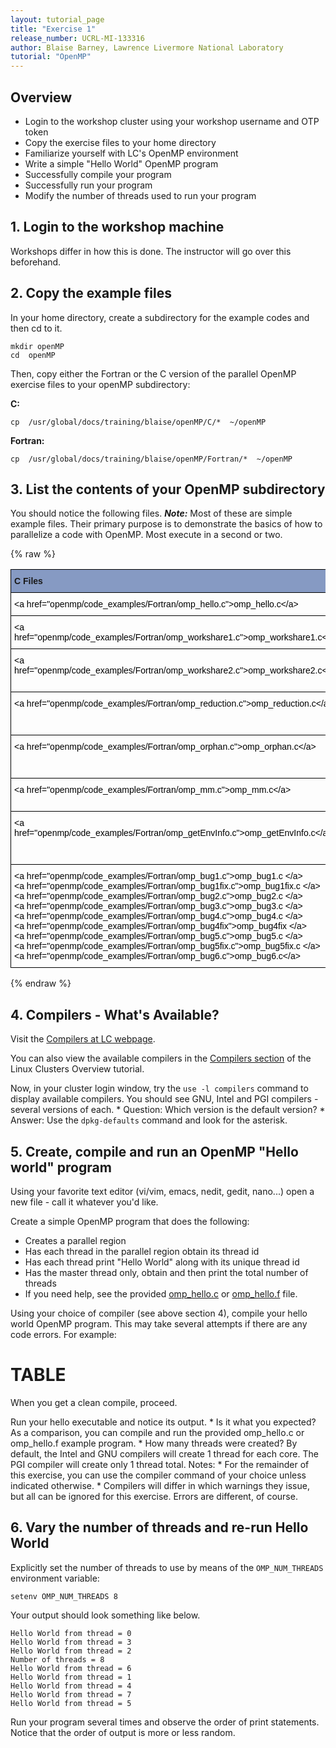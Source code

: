 ```yaml
---
layout: tutorial_page
title: "Exercise 1"
release_number: UCRL-MI-133316
author: Blaise Barney, Lawrence Livermore National Laboratory
tutorial: "OpenMP"
---
```


## Overview

* Login to the workshop cluster using your workshop username and OTP token
* Copy the exercise files to your home directory
* Familiarize yourself with LC's OpenMP environment
* Write a simple "Hello World" OpenMP program
* Successfully compile your program
* Successfully run your program
* Modify the number of threads used to run your program

## 1. Login to the workshop machine

Workshops differ in how this is done. The instructor will go over this beforehand.

## 2. Copy the example files

In your home directory, create a subdirectory for the example codes and then cd to it.

```
mkdir openMP
cd  openMP 
```

Then, copy either the Fortran or the C version of the parallel OpenMP exercise files to your openMP subdirectory:

**C:**
```	
cp  /usr/global/docs/training/blaise/openMP/C/*  ~/openMP
```
**Fortran:**
```
cp  /usr/global/docs/training/blaise/openMP/Fortran/*  ~/openMP
```

## 3. List the contents of your OpenMP subdirectory

You should notice the following files. ***Note:*** Most of these are simple example files. Their primary purpose is to demonstrate the basics of how to parallelize a code with OpenMP. Most execute in a second or two.

{% raw %}
<style type="text/css">
.tg  {border-collapse:collapse;border-spacing:0;}
.tg td{border-color:black;border-style:solid;border-width:1px;font-family:Arial, sans-serif;font-size:14px;
  overflow:hidden;padding:10px 5px;word-break:normal;}
.tg th{border-color:black;border-style:solid;border-width:1px;font-family:Arial, sans-serif;font-size:14px;
  font-weight:normal;overflow:hidden;padding:10px 5px;word-break:normal;}
.tg .tg-oqcz{background-color:#869AC3;font-weight:bold;text-align:left;vertical-align:top}
.tg .tg-0lax{text-align:left;vertical-align:top}
</style>
<table class="tg">
<thead>
  <tr>
    <th class="tg-oqcz">C Files</th>
    <th class="tg-oqcz">Fortran Files</th>
    <th class="tg-oqcz" colspan="2">Description</th>
  </tr>
</thead>
<tbody>
  <tr>
    <td class="tg-0lax"><span style="font-weight:normal;font-style:normal;color:#000">&lt;a href="openmp/code_examples/Fortran/omp_hello.c"&gt;omp_hello.c&lt;/a&gt;</span></td>
    <td class="tg-0lax"><span style="font-weight:normal;font-style:normal;color:#000">&lt;a href="openmp/code_examples/Fortran/omp_hello.f"&gt;omp_hello.f&lt;/a&gt;</span></td>
    <td class="tg-0lax" colspan="2"><span style="font-weight:normal;font-style:normal;color:#000">Hello world</span></td>
  </tr>
  <tr>
    <td class="tg-0lax"><span style="font-weight:normal;font-style:normal;color:#000">&lt;a href="openmp/code_examples/Fortran/omp_workshare1.c"&gt;omp_workshare1.c&lt;/a&gt;</span></td>
    <td class="tg-0lax"><span style="font-weight:normal;font-style:normal;color:#000">&lt;a href="openmp/code_examples/Fortran/omp_workshare1.f"&gt;omp_workshare1.f&lt;/a&gt;</span></td>
    <td class="tg-0lax" colspan="2"><span style="font-weight:normal;font-style:normal;color:#000">Loop work-sharing</span></td>
  </tr>
  <tr>
    <td class="tg-0lax"><span style="font-weight:normal;font-style:normal;color:#000">&lt;a href="openmp/code_examples/Fortran/omp_workshare2.c"&gt;omp_workshare2.c&lt;/a&gt;</span></td>
    <td class="tg-0lax"><span style="font-weight:normal;font-style:normal;color:#000">&lt;a href="openmp/code_examples/Fortran/omp_workshare2.f"&gt;omp_workshare2.f&lt;/a&gt;</span></td>
    <td class="tg-0lax" colspan="2"><span style="font-weight:normal;font-style:normal;color:#000">Sections work-sharing</span></td>
  </tr>
  <tr>
    <td class="tg-0lax"><span style="font-weight:normal;font-style:normal;color:#000">&lt;a href="openmp/code_examples/Fortran/omp_reduction.c"&gt;omp_reduction.c&lt;/a&gt;</span></td>
    <td class="tg-0lax"><span style="font-weight:normal;font-style:normal;color:#000">&lt;a href="openmp/code_examples/Fortran/omp_reduction.f"&gt;omp_reduction.f&lt;/a&gt;</span></td>
    <td class="tg-0lax" colspan="2"><span style="font-weight:normal;font-style:normal;color:#000">Combined parallel loop reduction</span></td>
  </tr>
  <tr>
    <td class="tg-0lax"><span style="font-weight:normal;font-style:normal;color:#000">&lt;a href="openmp/code_examples/Fortran/omp_orphan.c"&gt;omp_orphan.c&lt;/a&gt;</span></td>
    <td class="tg-0lax"><span style="font-weight:normal;font-style:normal;color:#000">&lt;a href="openmp/code_examples/Fortran/omp_orphan.f"&gt;omp_orphan.f&lt;/a&gt;</span></td>
    <td class="tg-0lax" colspan="2"><span style="font-weight:normal;font-style:normal;color:#000">Orphaned parallel loop reduction</span></td>
  </tr>
  <tr>
    <td class="tg-0lax"><span style="font-weight:normal;font-style:normal;color:#000">&lt;a href="openmp/code_examples/Fortran/omp_mm.c"&gt;omp_mm.c&lt;/a&gt;</span></td>
    <td class="tg-0lax"><span style="font-weight:normal;font-style:normal;color:#000">&lt;a href="openmp/code_examples/Fortran/omp_mm.f"&gt;omp_mm.f&lt;/a&gt;</span></td>
    <td class="tg-0lax" colspan="2"><span style="font-weight:normal;font-style:normal;color:#000">Matrix multiply</span></td>
  </tr>
  <tr>
    <td class="tg-0lax"><span style="font-weight:normal;font-style:normal;color:#000">&lt;a href="openmp/code_examples/Fortran/omp_getEnvInfo.c"&gt;omp_getEnvInfo.c&lt;/a&gt;</span></td>
    <td class="tg-0lax"><span style="font-weight:normal;font-style:normal;color:#000">&lt;a href=“openmp/code_examples/Fortran/omp_getEnvInfo.f"&gt;omp_getEnvInfo.f&lt;/a&gt;</span></td>
    <td class="tg-0lax" colspan="2"><span style="font-weight:normal;font-style:normal;color:#000">Get and print environment information</span></td>
  </tr>
  <tr>
    <td class="tg-0lax"><span style="font-weight:normal;font-style:normal;color:#000">&lt;a href="openmp/code_examples/Fortran/omp_bug1.c"&gt;omp_bug1.c &lt;/a&gt;</span><br><span style="font-weight:normal;font-style:normal;color:#000">&lt;a href="openmp/code_examples/Fortran/omp_bug1fix.c"&gt;omp_bug1fix.c &lt;/a&gt;</span><br><span style="font-weight:normal;font-style:normal;color:#000">&lt;a href="openmp/code_examples/Fortran/omp_bug2.c"&gt;omp_bug2.c &lt;/a&gt;</span><br><span style="font-weight:normal;font-style:normal;color:#000">&lt;a href="openmp/code_examples/Fortran/omp_bug3.c"&gt;omp_bug3.c &lt;/a&gt;</span><br><span style="font-weight:normal;font-style:normal;color:#000">&lt;a href="openmp/code_examples/Fortran/omp_bug4.c"&gt;omp_bug4.c &lt;/a&gt;</span><br><span style="font-weight:normal;font-style:normal;color:#000">&lt;a href="openmp/code_examples/Fortran/omp_bug4fix"&gt;omp_bug4fix &lt;/a&gt;</span><br><span style="font-weight:normal;font-style:normal;color:#000">&lt;a href="openmp/code_examples/Fortran/omp_bug5.c"&gt;omp_bug5.c &lt;/a&gt;</span><br><span style="font-weight:normal;font-style:normal;color:#000">&lt;a href="openmp/code_examples/Fortran/omp_bug5fix.c"&gt;omp_bug5fix.c &lt;/a&gt;</span><br><span style="font-weight:normal;font-style:normal;color:#000">&lt;a href="openmp/code_examples/Fortran/omp_bug6.c"&gt;omp_bug6.c&lt;/a&gt;</span></td>
    <td class="tg-0lax"><span style="font-weight:normal;font-style:normal;color:#000">&lt;a href="openmp/code_examples/Fortran/omp_bug1.f"&gt;omp_bug1.f &lt;/a&gt;</span><br><span style="font-weight:normal;font-style:normal;color:#000">&lt;a href="openmp/code_examples/Fortran/omp_bug1fix.f"&gt;omp_bug1fix.f &lt;/a&gt;</span><br><span style="font-weight:normal;font-style:normal;color:#000">&lt;a href="openmp/code_examples/Fortran/omp_bug2.f"&gt;omp_bug2.f &lt;/a&gt;</span><br><span style="font-weight:normal;font-style:normal;color:#000">&lt;a href="openmp/code_examples/Fortran/omp_bug3.f"&gt;omp_bug3.f &lt;/a&gt;</span><br><span style="font-weight:normal;font-style:normal;color:#000">&lt;a href="openmp/code_examples/Fortran/omp_bug4.f"&gt;omp_bug4.f &lt;/a&gt;</span><br><span style="font-weight:normal;font-style:normal;color:#000">&lt;a href="openmp/code_examples/Fortran/omp_bug4fix"&gt;omp_bug4fix &lt;/a&gt;</span><br><span style="font-weight:normal;font-style:normal;color:#000">&lt;a href="openmp/code_examples/Fortran/omp_bug5.f"&gt;omp_bug5.f &lt;/a&gt;</span><br><span style="font-weight:normal;font-style:normal;color:#000">&lt;a href="openmp/code_examples/Fortran/omp_bug5fix.f"&gt;omp_bug5fix.f &lt;/a&gt;</span><br><span style="font-weight:normal;font-style:normal;color:#000">&lt;a href="openmp/code_examples/Fortran/omp_bug6.f"&gt;omp_bug6.f&lt;/a&gt;</span></td>
    <td class="tg-0lax" colspan="2"><span style="font-weight:normal;font-style:normal;color:#000">Programs with bugs</span></td>
  </tr>
</tbody>
</table>

{% endraw %}

## 4. Compilers - What's Available?

Visit the [Compilers at LC webpage](https://hpc.llnl.gov/software/development-environment-software/compilers).

You can also view the available compilers in the [Compilers section](https://hpc.llnl.gov/training/tutorials/livermore-computing-linux-commodity-clusters-overview-part-one#Compilers) of the Linux Clusters Overview tutorial.

Now, in your cluster login window, try the `use -l compilers` command to display available compilers. You should see GNU, Intel and PGI compilers - several versions of each.
	* Question: Which version is the default version?
	* Answer: Use the `dpkg-defaults` command and look for the asterisk.

## 5. Create, compile and run an OpenMP "Hello world" program
Using your favorite text editor (vi/vim, emacs, nedit, gedit, nano...) open a new file - call it whatever you'd like.

Create a simple OpenMP program that does the following:
* Creates a parallel region
* Has each thread in the parallel region obtain its thread id
* Has each thread print "Hello World" along with its unique thread id
* Has the master thread only, obtain and then print the total number of threads
* If you need help, see the provided [omp_hello.c](code_examples/C/omp_hello.c) or [omp_hello.f](code_examples/Fortran/omp_hello.f) file.

Using your choice of compiler (see above section 4), compile your hello world OpenMP program. This may take several attempts if there are any code errors. For example:

# TABLE

When you get a clean compile, proceed.

Run your hello executable and notice its output.
	* Is it what you expected? As a comparison, you can compile and run the provided omp_hello.c or omp_hello.f example program.
	* How many threads were created? By default, the Intel and GNU compilers will create 1 thread for each core. The PGI compiler will create only 1 thread total.
Notes:
	* For the remainder of this exercise, you can use the compiler command of your choice unless indicated otherwise.
	* Compilers will differ in which warnings they issue, but all can be ignored for this exercise. Errors are different, of course.

## 6. Vary the number of threads and re-run Hello World

Explicitly set the number of threads to use by means of the `OMP_NUM_THREADS` environment variable:

```
setenv OMP_NUM_THREADS 8
```

Your output should look something like below.

```
Hello World from thread = 0
Hello World from thread = 3
Hello World from thread = 2
Number of threads = 8
Hello World from thread = 6
Hello World from thread = 1
Hello World from thread = 4
Hello World from thread = 7
Hello World from thread = 5
```

Run your program several times and observe the order of print statements. Notice that the order of output is more or less random.



